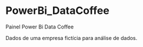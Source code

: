 # PowerBi_DataCoffee
Painel Power Bi Data Coffee

Dados de uma empresa fictícia para análise de dados.
